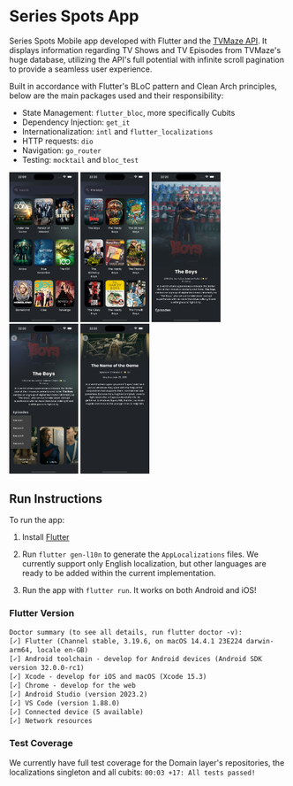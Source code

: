 # Series Spots App

Series Spots Mobile app developed with Flutter and the [TVMaze API](https://www.tvmaze.com/api). It displays information regarding TV Shows and TV Episodes from TVMaze's huge database, utilizing the API's full potential with infinite scroll pagination to provide a seamless user experience.  

Built in accordance with Flutter's BLoC pattern and Clean Arch principles, below are the main packages used and their responsibility:

- State Management: `flutter_bloc`, more specifically Cubits
- Dependency Injection: `get_it`
- Internationalization: `intl` and `flutter_localizations`
- HTTP requests: `dio`
- Navigation: `go_router`
- Testing: `mocktail` and `bloc_test`

<p float="left">
  <img src="./previews/preview1.png" width="125" />
  <img src="./previews/preview2.png" width="125" /> 
  <img src="./previews/preview3.png" width="125" />
  <img src="./previews/preview4.png" width="125" />
  <img src="./previews/preview5.png" width="125" />
</p>


## Run Instructions

To run the app:

1. Install [Flutter](https://docs.flutter.dev/get-started/install)

2. Run `flutter gen-l10n` to generate the `AppLocalizations` files. We currently support only English localization, but other languages are ready to be added within the current implementation.

3. Run the app with `flutter run`. It works on both Android and iOS!

### Flutter Version

```
Doctor summary (to see all details, run flutter doctor -v):
[✓] Flutter (Channel stable, 3.19.6, on macOS 14.4.1 23E224 darwin-arm64, locale en-GB)
[✓] Android toolchain - develop for Android devices (Android SDK version 32.0.0-rc1)
[✓] Xcode - develop for iOS and macOS (Xcode 15.3)
[✓] Chrome - develop for the web
[✓] Android Studio (version 2023.2)
[✓] VS Code (version 1.88.0)
[✓] Connected device (5 available)            
[✓] Network resources
```

### Test Coverage

We currently have full test coverage for the Domain layer's repositories, the localizations singleton and all cubits:
`00:03 +17: All tests passed!`
